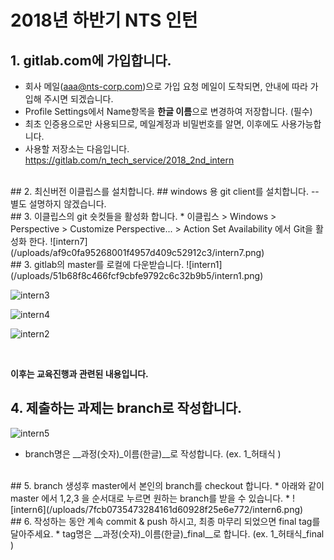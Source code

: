 2018년 하반기 NTS 인턴
======================

## 1. gitlab.com에 가입합니다. 
  * 회사 메일(aaa@nts-corp.com)으로 가입 요청 메일이 도착되면, 안내에 따라 가입해 주시면 되겠습니다.
  * Profile Settings에서 Name항목을 **한글 이름**으로 변경하여 저장합니다. (필수)
  * 최초 인증용으로만 사용되므로, 메일계정과 비밀번호를 알면, 이후에도 사용가능합니다. 
  * 사용할 저장소는 다음입니다.  <https://gitlab.com/n_tech_service/2018_2nd_intern>
  
<br/>
## 2. 최신버전 이클립스를 설치합니다. 
##  windows 용 git client를 설치합니다. -- 별도 설명하지 않겠습니다. 

<br/>
## 3. 이클립스의 git 숏컷들을 활성화 합니다. 
   * 이클립스 > Windows > Perspective > Customize Perspective... > Action Set Availability 에서 Git을 활성화 한다. 
![intern7](/uploads/af9c0fa95268001f4957d409c52912c3/intern7.png)

<br/>
## 3. gitlab의 master를 로컬에 다운받습니다. 
![intern1](/uploads/51b68f8c466fcf9cbfe9792c6c32b9b5/intern1.png)

![intern3](/uploads/07496898ea24009a04d521b99c164486/intern3.png)

![intern4](/uploads/64aaab703361159dcd4c5ce390266156/intern4.png)

![intern2](/uploads/af4e3fad31e83a3117d41e5ab54559e9/intern2.png)


<br/>

__이후는 교육진행과 관련된 내용입니다.__
## 4. 제출하는 과제는 branch로 작성합니다. 
![intern5](/uploads/d288d381a6b8f5f7d3bcc8aaa738d8ed/intern5.png)
  * branch명은 __과정(숫자)_이름(한글)__로 작성합니다. (ex. 1_허태식 )

<br/>
## 5. branch 생성후 master에서  본인의 branch를 checkout 합니다.
  * 아래와 같이 master 에서 1,2,3 을 순서대로 누르면 원하는 branch를 받을 수 있습니다. 
  * 
![intern6](/uploads/7fcb0735473284161d60928f25e6e772/intern6.png)
  
<br/>
## 6. 작성하는 동안 계속 commit & push 하시고, 최종 마무리 되었으면 final tag를 달아주세요.
  * tag명은 __과정(숫자)_이름(한글)_final__로 합니다. (ex. 1_허태식_final )

